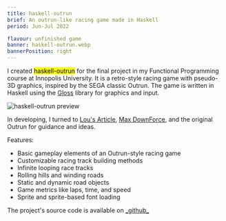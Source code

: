 ```yaml
---
title: haskell-outrun
brief: An outrun-like racing game made in Haskell
period: Jun-Jul 2022

flavour: unfinished game
banner: haskell-outrun.webp
bannerPosition: right
---
```


I created <mark class="highlight">haskell-outrun</mark> for the final project in my Functional Programming course at Innopolis University. It is a retro-style racing game with pseudo-3D graphics, inspired by the SEGA classic Outrun. The game is written in Haskell using the [Gloss](https://hackage.haskell.org/package/gloss) library for graphics and input.

![haskell-outrun preview](https://raw.githubusercontent.com/danielpancake/haskell-outrun/main/assets/preview.gif)

In developing, I turned to [Lou\'s Article](https://web.archive.org/web/20230126045954/http://www.extentofthejam.com/pseudo/), [Max DownForce](https://youtu.be/CJKgefRQh1I), and the original Outrun for guidance and ideas.

Features:

- Basic gameplay elements of an Outrun-style racing game
- Customizable racing track building methods
- Infinite looping race tracks
- Rolling hills and winding roads
- Static and dynamic road objects
- Game metrics like laps, time, and speed
- Sprite and sprite-based font loading

The project's source code is available on [\_github\_](https://github.com/danielpancake/haskell-outrun)
